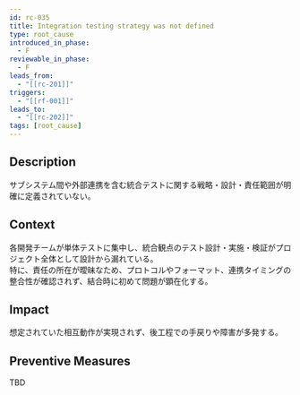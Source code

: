 ```yaml
---
id: rc-035
title: Integration testing strategy was not defined
type: root_cause
introduced_in_phase:
  - F
reviewable_in_phase:
  - F
leads_from:
  - "[[rc-201]]"
triggers:
  - "[[rf-001]]"
leads_to:
  - "[[rc-202]]"
tags: [root_cause]
---
```


## Description
サブシステム間や外部連携を含む統合テストに関する戦略・設計・責任範囲が明確に定義されていない。

## Context
各開発チームが単体テストに集中し、統合観点のテスト設計・実施・検証がプロジェクト全体として設計から漏れている。  
特に、責任の所在が曖昧なため、プロトコルやフォーマット、連携タイミングの整合性が確認されず、結合時に初めて問題が顕在化する。

## Impact
想定されていた相互動作が実現されず、後工程での手戻りや障害が多発する。

## Preventive Measures
TBD